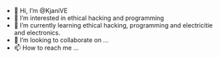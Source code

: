 - 👋 Hi, I’m @KjaniVE
- 👀 I’m interested in ethical hacking and programming
- 🌱 I’m currently learning ethical hacking, programming and electricitie and electronics.
- 💞️ I’m looking to collaborate on ...
- 📫 How to reach me ...

<!---
KjaniVE/KjaniVE is a ✨ special ✨ repository because its `README.md` (this file) appears on your GitHub profile.
You can click the Preview link to take a look at your changes.
--->
